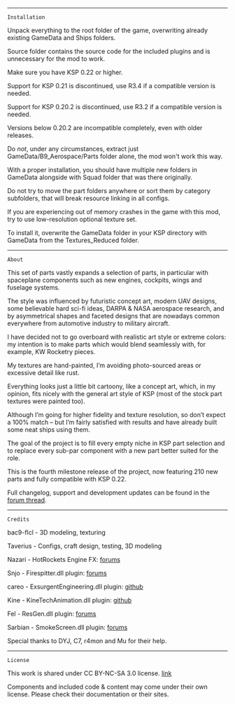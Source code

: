 _____________________

	Installation

Unpack everything to the root folder of the game, overwriting already existing GameData and Ships folders.

Source folder contains the source code for the included plugins and is unnecessary for the mod to work.

Make sure you have KSP 0.22 or higher.

Support for KSP 0.21 is discontinued, use R3.4 if a compatible version is needed.

Support for KSP 0.20.2 is discontinued, use R3.2 if a compatible version is needed.

Versions below 0.20.2 are incompatible completely, even with older releases.

Do *not*, under any circumstances, extract just GameData/B9_Aerospace/Parts folder alone, the mod won't work this way.

With a proper installation, you should have multiple new folders in GameData alongside with Squad folder that was there originally.

Do not try to move the part folders anywhere or sort them by category subfolders, that will break resource linking in all configs.

If you are experiencing out of memory crashes in the game with this mod, try to use low-resolution optional texture set.

To install it, overwrite the GameData folder in your KSP directory with GameData from the Textures_Reduced folder.

_____________________

	About

This set of parts vastly expands a selection of parts, in particular with spaceplane components such as new engines, cockpits, wings and fuselage systems.

The style was influenced by futuristic concept art, modern UAV designs, some believable hard sci-fi ideas, DARPA & NASA aerospace research, and by asymmetrical shapes and faceted designs that are nowadays common everywhere from automotive industry to military aircraft.

I have decided not to go overboard with realistic art style or extreme colors: my intention is to make parts which would blend seamlessly with, for example, KW Rocketry pieces.

My textures are hand-painted, I’m avoiding photo-sourced areas or excessive detail like rust.

Everything looks just a little bit cartoony, like a concept art, which, in my opinion, fits nicely with the general art style of KSP (most of the stock part textures were painted too).

Although I’m going for higher fidelity and texture resolution, so don’t expect a 100% match – but I’m fairly satisfied with results and have already built some neat ships using them.

The goal of the project is to fill every empty niche in KSP part selection and to replace every sub-par component with a new part better suited for the role.

This is the fourth milestone release of the project, now featuring 210 new parts and fully compatible with KSP 0.22.

Full changelog, support and development updates can be found in the [forum thread](http://forum.kerbalspaceprogram.com/showthread.php/25241).


_____________________

	Credits

bac9-flcl - 3D modeling, texturing

Taverius - Configs, craft design, testing, 3D modeling

Nazari - HotRockets Engine FX: [forums](http://forum.kerbalspaceprogram.com/threads/55219)

Snjo - Firespitter.dll plugin: [forums](http://forum.kerbalspaceprogram.com/threads/24551)

careo - ExsurgentEngineering.dll plugin: [github](http://github.com/careo/ExsurgentEngineering)

Kine - KineTechAnimation.dll plugin: [github](http://github.com/KineMorto/KineTechAnimationLibrary)

Fel - ResGen.dll plugin: [forums](http://forum.kerbalspaceprogram.com/threads/28895)

Sarbian - SmokeScreen.dll plugin: [forums](http://forum.kerbalspaceprogram.com/threads/71630)

Special thanks to DYJ, C7, r4mon and Mu for their help.

_____________________

	License

This work is shared under CC BY-NC-SA 3.0 license. [link](https://creativecommons.org/licenses/by-nc-sa/3.0/)

Components and included code & content may come under their own license. Please check their documentation or their sites.